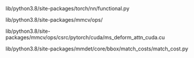 lib/python3.8/site-packages/torch/nn/functional.py

lib/python3.8/site-packages/mmcv/ops/

lib/python3.8/site-packages/mmcv/ops/csrc/pytorch/cuda/ms_deform_attn_cuda.cu

lib/python3.8/site-packages/mmdet/core/bbox/match_costs/match_cost.py